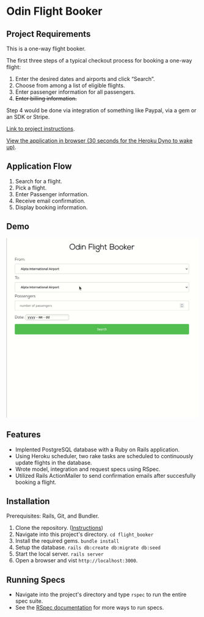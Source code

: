 # Odin Flight Booker

## Project Requirements

This is a one-way flight booker.

The first three steps of a typical checkout process for booking a one-way flight:

1.  Enter the desired dates and airports and click “Search”.
2.  Choose from among a list of eligible flights.
3.  Enter passenger information for all passengers.
4.  ~~Enter billing information.~~

Step 4 would be done via integration of something like Paypal, via a gem or an SDK or Stripe.

[Link to project instructions](https://www.theodinproject.com/courses/ruby-on-rails/lessons/building-advanced-forms).

[View the application in browser (30 seconds for the Heroku Dyno to wake up)](https://mighty-badlands-64879.herokuapp.com/).

## Application Flow

1. Search for a flight.
2. Pick a flight.
3. Enter Passenger information.
4. Receive email confirmation.
5. Display booking information.

## Demo

![odin-flight-booker demo](gif/odin-flight-booker-demo.gif)

## Features
<ul>
  <li>Implented PostgreSQL database with a Ruby on Rails application.</li>
  <li>Using Heroku scheduler, two rake tasks are scheduled to continuously update flights in the database.</li>
  <li>Wrote model, integration and request specs using RSpec.</li>
  <li>Utilized Rails ActionMailer to send confirmation emails after succesfully booking a flight.</li>
</ul>

## Installation

Prerequisites: Rails, Git, and Bundler.
1. Clone the repository. ([Instructions](https://docs.github.com/en/github/creating-cloning-and-archiving-repositories/cloning-a-repository-from-github/cloning-a-repository))
2. Navigate into this project's directory. ```cd flight_booker```
3. Install the required gems. ```bundle install```
4. Setup the database. ```rails db:create db:migrate db:seed```
6. Start the local server. ```rails server```
7. Open a browser and vist ```http://localhost:3000```.

## Running Specs
* Navigate into the project's directory and type `rspec` to run the entire spec suite.
* See the [RSpec documentation](https://github.com/rspec/rspec-rails#running-specs) for more ways to run specs.





